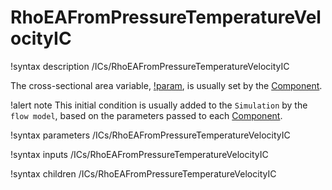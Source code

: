 # RhoEAFromPressureTemperatureVelocityIC

!syntax description /ICs/RhoEAFromPressureTemperatureVelocityIC

The cross-sectional area variable, [!param](/ICs/SpecificTotalEnthalpyIC/A),
is usually set by the [Component](syntax/Components/index.md).

!alert note
This initial condition is usually added to the `Simulation` by the `flow model`, based on the parameters
passed to each [Component](syntax/Components/index.md).

!syntax parameters /ICs/RhoEAFromPressureTemperatureVelocityIC

!syntax inputs /ICs/RhoEAFromPressureTemperatureVelocityIC

!syntax children /ICs/RhoEAFromPressureTemperatureVelocityIC
